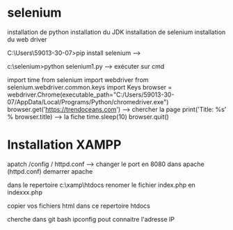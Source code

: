 # selenium
installation de python
installation du JDK
installation de selenium
installation du web driver

C:\Users\59013-30-07>pip install selenium --> 

c:\selenium>python selenium1.py  --> exécuter sur cmd


import time
from selenium import webdriver
from selenium.webdriver.common.keys import Keys
browser = webdriver.Chrome(executable_path="C:/Users/59013-30-07/AppData/Local/Programs/Python/chromedriver.exe")
browser.get('https://trendoceans.com') --> chercher la page
print('Title: %s' % browser.title) --> la fiche
time.sleep(10)
browser.quit()

# Installation XAMPP  
 apatch /config / httpd.conf  --> changer le port en 8080 dans apache (httpd.conf)
demarrer apache

dans le repertoire c:\xamp\htdocs renomer le fichier index.php en indexxx.php

copier vos fichiers html dans ce repertoire htdocs

cherche dans git bash  ipconfig pout connaitre l'adresse  IP
